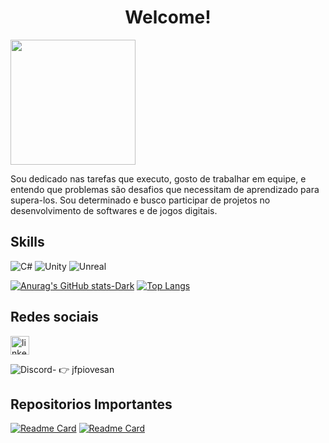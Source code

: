 <h1  align="center"> Welcome!</h1>
<p align= "leftUp"> <img src= 'https://instagram.fqps2-1.fna.fbcdn.net/v/t51.2885-19/256873774_3274331652794540_5524363597531866683_n.jpg?stp=dst-jpg_s320x320&_nc_ht=instagram.fqps2-1.fna.fbcdn.net&_nc_cat=108&_nc_ohc=yOWXygXPsz4AX-Ar_8S&edm=AOQ1c0wBAAAA&ccb=7-5&oh=00_AfBdybD1vad7S7-HswVf2ZLNGBY1jYO2pI-anKCnh_g3OA&oe=64CEA839&_nc_sid=8b3546' height='200'> </p>

<p align= "rightUp"> Sou dedicado nas tarefas que executo, gosto de trabalhar em equipe, e entendo que problemas são desafios que necessitam de aprendizado para supera-los. Sou determinado e busco participar de projetos no desenvolvimento de softwares e de jogos digitais.</p>


## Skills 

![C#](https://img.shields.io/badge/C%23-239120?style=for-the-badge&logo=c-sharp&logoColor=white)
![Unity](https://img.shields.io/badge/Unity-100000?style=for-the-badge&logo=unity&logoColor=white)
![Unreal](https://img.shields.io/badge/-Unreal%20Engine-313131?style=for-the-badge&logo=unreal-engine&logoColor=white)


[![Anurag's GitHub stats-Dark](https://github-readme-stats.vercel.app/api?username=jfpiovesa&show=reviews&show_icons=true&theme=radical)](https://github.com/anuraghazra/github-readme-stats)
[![Top Langs](https://github-readme-stats.vercel.app/api/top-langs/?username=jfpiovesa&layout=compact&theme=radical)](https://github.com/anuraghazra/github-readme-stats)


## Redes sociais

[<img src = 'https://cdn.jsdelivr.net/gh/devicons/devicon/icons/linkedin/linkedin-original.svg' alt='linkedin' height='30' >](https://www.linkedin.com/in/jose-fernando-piovesan-798571113/)

![Discord-](https://img.shields.io/badge/Discord-5865F2?style=for-the-badge&logo=discord&logoColor=white) 👉 jfpiovesan 


## Repositorios  Importantes


[![Readme Card](https://github-readme-stats.vercel.app/api/pin/?username=jfpiovesa&repo=Tell.me&theme=radical)](https://github.com/jfpiovesa/Tell.me)
[![Readme Card](https://github-readme-stats.vercel.app/api/pin/?username=jfpiovesa&repo=Battle-of-minds&theme=radical)](https://github.com/jfpiovesa/Battle-of-minds)



